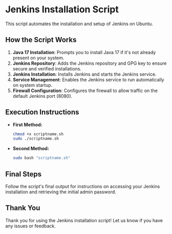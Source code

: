 # Jenkins Installation Script

This script automates the installation and setup of Jenkins on Ubuntu.

## How the Script Works

1. **Java 17 Installation**: Prompts you to install Java 17 if it's not already present on your system.
2. **Jenkins Repository**: Adds the Jenkins repository and GPG key to ensure secure and verified installations.
3. **Jenkins Installation**: Installs Jenkins and starts the Jenkins service.
4. **Service Management**: Enables the Jenkins service to run automatically on system startup.
5. **Firewall Configuration**: Configures the firewall to allow traffic on the default Jenkins port (8080).

## Execution Instructions

- **First Method:**
  ```bash
  chmod +x scriptname.sh
  sudo ./scriptname.sh
  ```
- **Second Method:**
  ```bash
  sudo bash "scriptname.sh"
  ```

## Final Steps
Follow the script's final output for instructions on accessing your Jenkins installation and retrieving the initial admin password.

## Thank You
Thank you for using the Jenkins installation script! Let us know if you have any issues or feedback.